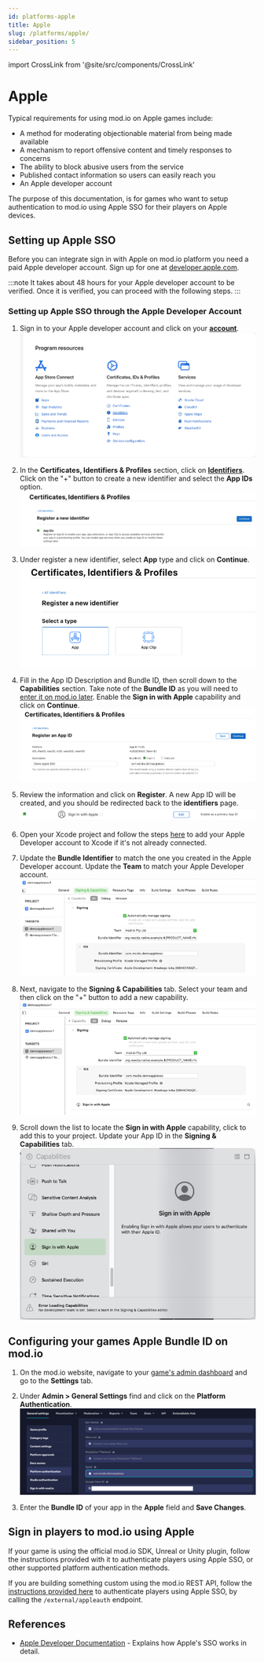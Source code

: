 ```yaml
---
id: platforms-apple
title: Apple
slug: /platforms/apple/
sidebar_position: 5
---
```

import CrossLink from '@site/src/components/CrossLink'

# Apple

Typical requirements for using mod.io on Apple games include:
* A method for moderating objectionable material from being made available
* A mechanism to report offensive content and timely responses to concerns
* The ability to block abusive users from the service
* Published contact information so users can easily reach you
* An Apple developer account

The purpose of this documentation, is for games who want to setup authentication to mod.io using Apple SSO for their players on Apple devices.

## Setting up Apple SSO

Before you can integrate sign in with Apple on mod.io platform you need a paid Apple developer account. Sign up for one at [developer.apple.com](https://developer.apple.com/).

:::note
It takes about 48 hours for your Apple developer account to be verified. Once it is verified, you can proceed with the following steps.
:::

### Setting up Apple SSO through the Apple Developer Account

1. Sign in to your Apple developer account and click on your **[account](https://developer.apple.com/account/)**.
![apple_developer_account_settings.png](images/apple/apple_developer_account_settings.png)

2. In the **Certificates, Identifiers & Profiles** section, click on **[Identifiers](https://developer.apple.com/account/resources/identifiers/list)**. Click on the "+" button to create a new identifier and select the **App IDs** option.
![apple_select_appid.png](images/apple/apple_select_appid.png)

3. Under register a new identifier, select **App** type and click on **Continue**.
![apple_register_new_identifier.png](images/apple/apple_register_new_identifier.png)

4. Fill in the App ID Description and Bundle ID, then scroll down to the **Capabilities** section. Take note of the **Bundle ID** as you will need to [enter it on mod.io later](#configuring-your-games-apple-bundle-id-on-modio). Enable the **Sign in with Apple** capability and click on **Continue**.
![apple_register_appid.png](images/apple/apple_register_appid.png)

5. Review the information and click on **Register**. A new App ID will be created, and you should be redirected back to the **identifiers** page.
![apple_enable_signin_capability.png](images/apple/apple_enable_signin_capability.png)

6. Open your Xcode project and follow the steps [here](https://help.apple.com/xcode/mac/11.0/#/devaf282080a) to add your Apple Developer account to Xcode if it's not already connected.

7. Update the **Bundle Identifier** to match the one you created in the Apple Developer account. Update the **Team** to match your Apple Developer account.
![apple_signin_capability_xcode.png](images/apple/apple_signin_capability_xcode.png)

8. Next, navigate to the **Signing & Capabilities** tab. Select your team and then click on the "+" button to add a new capability.
![apple_sso_setup_xcode_config.png](images/apple/apple_sso_setup_xcode_config.png)

9. Scroll down the list to locate the **Sign in with Apple** capability, click to add this to your project. Update your App ID in the **Signing & Capabilities** tab.
![apple_xcode_enable_signin_capability.png](images/apple/apple_xcode_enable_signin_capability.png)

## Configuring your games Apple Bundle ID on mod.io

1. On the mod.io website, navigate to your [game's admin dashboard](https://mod.io/content) and go to the **Settings** tab.

2. Under **Admin > General Settings** find and click on the **Platform Authentication**.
![modio_apple_sso_game_settings.png](images/apple/modio_apple_sso_game_settings.png)

3. Enter the **Bundle ID** of your app in the **Apple** field and **Save Changes**.

## Sign in players to mod.io using Apple

If your game is using the official mod.io SDK, Unreal or Unity plugin, follow the instructions provided with it to authenticate players using Apple SSO, or other supported platform authentication methods.

If you are building something custom using the mod.io REST API, follow the [instructions provided here](https://docs.mod.io/restapiref/#apple) to authenticate players using Apple SSO, by calling the `/external/appleauth` endpoint.

## References

* [Apple Developer Documentation](https://developer.apple.com/documentation/sign_in_with_apple/sign_in_with_apple_rest_api/authenticating_users_with_sign_in_with_apple) - Explains how Apple's SSO works in detail.